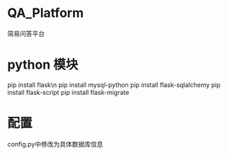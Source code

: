 # QA_Platform
简易问答平台

# python 模块
pip install flask\n
pip install mysql-python
pip install flask-sqlalchemy
pip install flask-script
pip install flask-migrate

# 配置
config.py中修改为具体数据库信息
